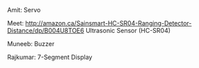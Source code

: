 Amit: 
Servo

Meet: 
http://amazon.ca/Sainsmart-HC-SR04-Ranging-Detector-Distance/dp/B004U8TOE6
Ultrasonic Sensor (HC-SR04)

Muneeb:
Buzzer

Rajkumar:
7-Segment Display

